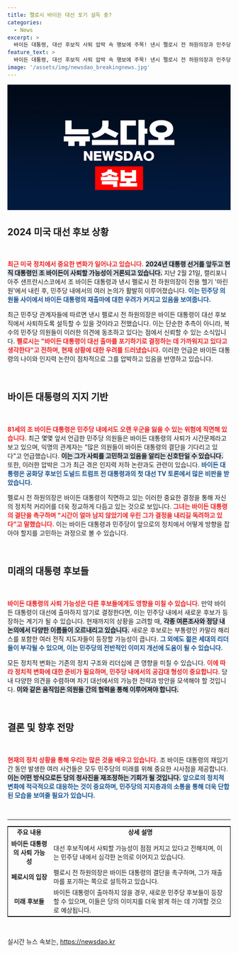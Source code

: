 ```yaml
---
title: 펠로시 바이든 대선 포기 설득 중?
categories:
  - News
excerpt: >
  바이든 대통령, 대선 후보직 사퇴 압박 속 행보에 주목! 낸시 펠로시 전 하원의장과 민주당 의원들이 그의 결정을 촉구하며 긴장감이 고조되고 있다. 바이든은 코로나19 확진 후 침체된 상황 속에서 중대한 결정을 내릴까? 클릭해서 더 알아보세요!
feature_text: >
  바이든 대통령, 대선 후보직 사퇴 압박 속 행보에 주목! 낸시 펠로시 전 하원의장과 민주당 의원들이 그의 결정을 촉구하며 긴장감이 고조되고 있다. 바이든은 코로나19 확진 후 침체된 상황 속에서 중대한 결정을 내릴까? 클릭해서 더 알아보세요!
image: '/assets/img/newsdao_breakingnews.jpg'
---
```


<p><img src="/assets/img/newsdao_breakingnews.jpg" alt="implanttips 속보" /></p>

<h2 data-ke-size="size26">2024 미국 대선 후보 상황</h2>

<p data-ke-size="size16">&nbsp;</p>

<p><b><span style="color: #ee2323;">최근 미국 정치에서 중요한 변화가 일어나고 있습니다.</span></b> <b><span style="background-color: #21538527;">2024년 대통령 선거를 앞두고 현직 대통령인 조 바이든이 사퇴할 가능성이 거론되고 있습니다.</span></b> 지난 2월 21일, 캘리포니아주 샌프란시스코에서 조 바이든 대통령과 낸시 펠로시 전 하원의장이 전용 헬기 '마린원'에서 내린 후, 민주당 내에서의 여러 논의가 활발히 이루어졌습니다. <b><span style="color: #1a5490;">이는 민주당 의원들 사이에서 바이든 대통령의 재출마에 대한 우려가 커지고 있음을 보여줍니다.</span></b></p>

<p data-ke-size="size16">최근 민주당 관계자들에 따르면 낸시 펠로시 전 하원의장은 바이든 대통령이 대선 후보직에서 사퇴하도록 설득할 수 있을 것이라고 전했습니다. 이는 단순한 추측이 아니라, 복수의 민주당 의원들이 이러한 의견에 동조하고 있다는 점에서 신뢰할 수 있는 소식입니다. <b><span style="color: #ee2323;">펠로시는 "바이든 대통령이 대선 출마를 포기하기로 결정하는 데 가까워지고 있다고 생각한다"고 전하며, 현재 상황에 대한 우려를 드러냈습니다.</span></b> 이러한 언급은 바이든 대통령의 나이와 인지력 논란이 점차적으로 그를 압박하고 있음을 반영하고 있습니다. </p>

<p data-ke-size="size16">&nbsp;</p>

<h2 data-ke-size="size26">바이든 대통령의 지지 기반</h2>

<p data-ke-size="size16">&nbsp;</p>

<p><b><span style="color: #ee2323;">81세의 조 바이든 대통령은 민주당 내에서도 오랜 우군을 잃을 수 있는 위험에 직면해 있습니다.</span></b> 최근 몇몇 앞서 언급한 민주당 의원들은 바이든 대통령의 사퇴가 시간문제라고 보고 있으며, 익명의 관계자는 "많은 의원들이 바이든 대통령의 결단을 기다리고 있다"고 언급했습니다. <b><span style="background-color: #21538527;">이는 그가 사퇴를 고민하고 있음을 알리는 신호탄일 수 있습니다.</span></b> 또한, 이러한 압박은 그가 최근 겪은 인지력 저하 논란과도 관련이 있습니다. <b><span style="color: #1a5490;">바이든 대통령은 공화당 후보인 도널드 트럼프 전 대통령과의 첫 대선 TV 토론에서 많은 비판을 받았습니다.</span></b></p>

<p data-ke-size="size16">펠로시 전 하원의장은 바이든 대통령이 직면하고 있는 이러한 중요한 결정을 통해 자신의 정치적 커리어를 더욱 정교하게 다듬고 있는 것으로 보입니다. <b><span style="color: #ee2323;">그녀는 바이든 대통령의 결단을 촉구하며 "시간이 얼마 남지 않았기에 우린 그가 결정을 내리길 독려하고 있다"고 말했습니다.</span></b> 이는 바이든 대통령과 민주당이 앞으로의 정치에서 어떻게 방향을 잡아야 할지를 고민하는 과정으로 볼 수 있습니다. </p>

<p data-ke-size="size16">&nbsp;</p>

<h2 data-ke-size="size26">미래의 대통령 후보들</h2>

<p data-ke-size="size16">&nbsp;</p>

<p><b><span style="color: #ee2323;">바이든 대통령의 사퇴 가능성은 다른 후보들에게도 영향을 미칠 수 있습니다.</span></b> 만약 바이든 대통령이 대선에 출마하지 않기로 결정한다면, 이는 민주당 내에서 새로운 후보가 등장하는 계기가 될 수 있습니다. 현재까지의 상황을 고려할 때, <b><span style="background-color: #21538527;">각종 여론조사와 정당 내 논의에서 다양한 이름들이 오르내리고 있습니다.</span></b> 새로운 후보로는 부통령인 카말라 해리스를 포함한 여러 전직 지도자들이 등장할 가능성이 큽니다. <b><span style="color: #1a5490;">그 외에도 젊은 세대의 리더들이 부각될 수 있으며, 이는 민주당의 전반적인 이미지 개선에 도움이 될 수 있습니다.</span></b></p>

<p data-ke-size="size16">모든 정치적 변화는 기존의 정치 구조와 리더십에 큰 영향을 미칠 수 있습니다. <b><span style="color: #ee2323;">이에 따라 정치적 변화에 대한 준비가 필요하며, 민주당 내에서의 공감대 형성이 중요합니다.</span></b> 당내 다양한 의견을 수렴하며 차기 대선에서의 가능한 전략과 방안을 모색해야 할 것입니다. <b><span style="background-color: #21538527;">이와 같은 움직임은 의원들 간의 협력을 통해 이루어져야 합니다.</span></b> </p>

<p data-ke-size="size16">&nbsp;</p>

<h2 data-ke-size="size26">결론 및 향후 전망</h2>

<p data-ke-size="size16">&nbsp;</p>

<p><b><span style="color: #ee2323;">현재의 정치 상황을 통해 우리는 많은 것을 배우고 있습니다.</span></b> 조 바이든 대통령의 재임기간 동안 발생한 여러 사건들은 모두 민주당의 미래를 위해 중요한 시사점을 제공합니다. <b><span style="background-color: #21538527;">이는 어떤 방식으로든 당의 청사진을 재조정하는 기회가 될 것입니다.</span></b> <b><span style="color: #1a5490;">앞으로의 정치적 변화에 적극적으로 대응하는 것이 중요하며, 민주당의 지지층과의 소통을 통해 더욱 단합된 모습을 보여줄 필요가 있습니다.</span></b></p>

<p data-ke-size="size16">&nbsp;</p>

<hr />

<table style="border: 1px solid black; width: 100%;">
    <tr>
        <td style="text-align: center; height: 17px;"><b>주요 내용</b></td>
        <td style="text-align: center; height: 17px;"><b>상세 설명</b></td>
    </tr>
    <tr>
        <td style="text-align: center; height: 17px;"><b>바이든 대통령의 사퇴 가능성</b></td>
        <td>대선 후보직에서 사퇴할 가능성이 점점 커지고 있다고 전해지며, 이는 민주당 내에서 심각한 논의로 이어지고 있습니다.</td>
    </tr>
    <tr>
        <td style="text-align: center; height: 17px;"><b>페로시의 입장</b></td>
        <td>펠로시 전 하원의장은 바이든 대통령의 결단을 촉구하며, 그가 재출마를 포기하는 쪽으로 설득하고 있습니다.</td>
    </tr>
    <tr>
        <td style="text-align: center; height: 17px;"><b>미래 후보들</b></td>
        <td>바이든 대통령이 출마하지 않을 경우, 새로운 민주당 후보들이 등장할 수 있으며, 이들은 당의 이미지를 더욱 밝게 하는 데 기여할 것으로 예상됩니다.</td>
    </tr>
</table>

<p data-ke-size="size16">&nbsp;</p>
실시간 뉴스 속보는, <a href="https://newsdao.kr" rel="dofollow">https://newsdao.kr</a>


